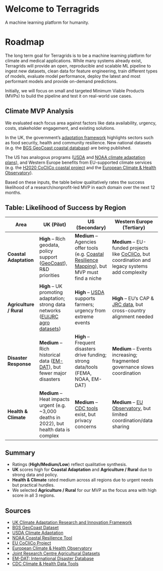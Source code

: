 # Welcome to Terragrids
A machine learning platform for humanity.

# Roadmap
The long term goal for Terragrids is to be a machine learning platform for climate and medical applications. While many systems already exist, Terragrids will provide an open, reproducible and scalable ML pipeline to ingest new datasets, clean data for feature engineering, train different types of models, evaluate model performance, deploy the latest and most performant models and provide on-demand predictions.

Initially, we will focus on small and targeted Minimum Viable Products (MVPs) to build the pipeline and test it on real-world use cases. 

## Climate MVP Analysis 
We evaluated each focus area against factors like data availability, urgency, costs, stakeholder engagement, and existing solutions.

In the UK, the government’s [adaptation framework](https://www.gov.uk/government/publications/climate-adaptation-research-and-innovation-framework/climate-adaptation-research-and-innovation-framework) highlights sectors such as food security, health and community resilience. New national datasets (e.g. the [BGS GeoCoast coastal database](https://www.bgs.ac.uk/news/bgs-launches-new-coastal-datasets-to-inform-coastal-management-planning-and-adaptation-in-the-face-of-climate-change/)) are being published.

The US has analogous programs ([USDA](https://www.usda.gov/about-usda/general-information/staff-offices/office-chief-economist/office-energy-and-environmental-policy/climate-change/climate-change-adaptation) and [NOAA climate adaptation plans](https://coast.noaa.gov/digitalcoast/tools/coastalresilience.html)), and Western Europe benefits from EU-supported climate services (e.g. the [H2020 CoCliCo coastal project](https://climate-adapt.eea.europa.eu/en/metadata/projects/coastal-climate-core-services) and the [European Climate & Health Observatory](https://climate-adapt.eea.europa.eu/en)).

Based on these inputs, the table below qualitatively rates the success likelihood of a research/nonprofit-led MVP in each domain over the next 12 months.

## Table: Likelihood of Success by Region

| **Area**              | **UK (Pilot)** | **US (Secondary)** | **Western Europe (Tertiary)** |
|-----------------------|----------------|---------------------|-------------------------------|
| **Coastal Adaptation** | **High** – Rich geodata, policy support ([GeoCoast](https://www.bgs.ac.uk/news/bgs-launches-new-coastal-datasets-to-inform-coastal-management-planning-and-adaptation-in-the-face-of-climate-change/)), R&D priorities | **Medium** – Agencies offer tools (e.g. [Coastal Resilience Mapping](https://coast.noaa.gov/digitalcoast/tools/coastalresilience.html)), but MVP must find a niche | **Medium** – EU-funded projects like [CoCliCo](https://climate-adapt.eea.europa.eu/en/metadata/projects/coastal-climate-core-services), but coordination and legacy systems add complexity |
| **Agriculture / Rural** | **High** – UK promoting adaptation; strong data networks ([EU/JRC agro datasets](https://data.jrc.ec.europa.eu/collection/agri4cast)) | **High** – [USDA](https://www.usda.gov/about-usda/general-information/staff-offices/office-chief-economist/office-energy-and-environmental-policy/climate-change/climate-change-adaptation) supports farmers; urgency from extreme events | **High** – EU’s CAP & [JRC data](https://data.jrc.ec.europa.eu/collection/agri4cast), but cross-country alignment needed |
| **Disaster Response**  | **Medium** – Rich historical data ([EM-DAT](https://www.emdat.be/)), but fewer major disasters | **High** – Frequent disasters drive funding; strong data/tools (FEMA, NOAA, EM-DAT) | **Medium** – Events increasing; fragmented governance slows coordination |
| **Health & Climate**   | **Medium** – Heat impacts urgent (e.g. ~3,000 deaths in 2022), but health data is complex | **Medium** – [CDC tools](https://www.cdc.gov/climate-health/php/resources/data-and-tools.html) exist, but privacy concerns | **Medium** – [EU Observatory](https://climate-adapt.eea.europa.eu/en), but limited coordination/data sharing |

## Summary

- Ratings (**High/Medium/Low**) reflect qualitative synthesis.
- **UK** scores high for **Coastal Adaptation** and **Agriculture / Rural** due to strong data and policy.
- **Health & Climate** rated medium across all regions due to urgent needs but practical hurdles.
- We selected **Agriculture / Rural** for our MVP as the focus area with high score in all 3 regions.

## Sources

- [UK Climate Adaptation Research and Innovation Framework](https://www.gov.uk/government/publications/climate-adaptation-research-and-innovation-framework/climate-adaptation-research-and-innovation-framework)
- [BGS GeoCoast Dataset](https://www.bgs.ac.uk/news/bgs-launches-new-coastal-datasets-to-inform-coastal-management-planning-and-adaptation-in-the-face-of-climate-change/)
- [USDA Climate Adaptation](https://www.usda.gov/about-usda/general-information/staff-offices/office-chief-economist/office-energy-and-environmental-policy/climate-change/climate-change-adaptation)
- [NOAA Coastal Resilience Tool](https://coast.noaa.gov/digitalcoast/tools/coastalresilience.html)
- [EU CoCliCo Project](https://climate-adapt.eea.europa.eu/en/metadata/projects/coastal-climate-core-services)
- [European Climate & Health Observatory](https://climate-adapt.eea.europa.eu/en)
- [Joint Research Centre Agricultural Datasets](https://data.jrc.ec.europa.eu/collection/agri4cast)
- [EM-DAT: International Disaster Database](https://www.emdat.be/)
- [CDC Climate & Health Data Tools](https://www.cdc.gov/climate-health/php/resources/data-and-tools.html)



